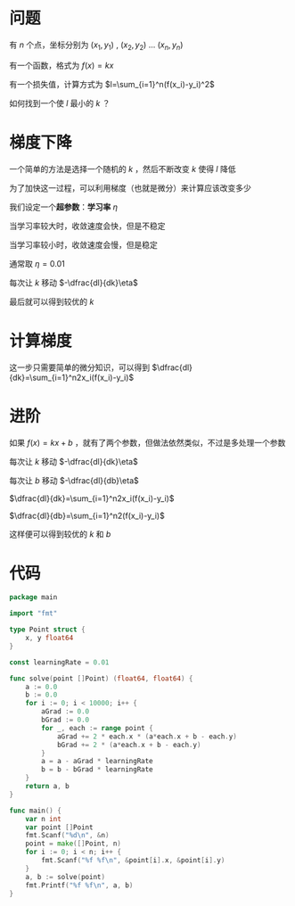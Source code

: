 # 问题
有 $n$ 个点，坐标分别为 $(x_1,y_1)$ , $(x_2,y_2)$ ... $(x_n,y_n)$

有一个函数，格式为 $f(x)=kx$

有一个损失值，计算方式为 $l=\sum_{i=1}^n(f(x_i)-y_i)^2$

如何找到一个使 $l$ 最小的 $k$ ？
# 梯度下降
一个简单的方法是选择一个随机的 $k$ ，然后不断改变 $k$ 使得 $l$ 降低

为了加快这一过程，可以利用梯度（也就是微分）来计算应该改变多少

我们设定一个**超参数**：**学习率** $\eta$

当学习率较大时，收敛速度会快，但是不稳定

当学习率较小时，收敛速度会慢，但是稳定

通常取 $\eta=0.01$

每次让 $k$ 移动 $-\dfrac{dl}{dk}\eta$

最后就可以得到较优的 $k$
# 计算梯度
这一步只需要简单的微分知识，可以得到 $\dfrac{dl}{dk}=\sum_{i=1}^n2x_i(f(x_i)-y_i)$
# 进阶
如果 $f(x)=kx+b$ ，就有了两个参数，但做法依然类似，不过是多处理一个参数

每次让 $k$ 移动 $-\dfrac{dl}{dk}\eta$

每次让 $b$ 移动 $-\dfrac{dl}{db}\eta$

$\dfrac{dl}{dk}=\sum_{i=1}^n2x_i(f(x_i)-y_i)$

$\dfrac{dl}{db}=\sum_{i=1}^n2(f(x_i)-y_i)$

这样便可以得到较优的 $k$ 和 $b$

# 代码
```go
package main

import "fmt"

type Point struct {
	x, y float64
}

const learningRate = 0.01

func solve(point []Point) (float64, float64) {
	a := 0.0
	b := 0.0
	for i := 0; i < 10000; i++ {
		aGrad := 0.0
		bGrad := 0.0
		for _, each := range point {
			aGrad += 2 * each.x * (a*each.x + b - each.y)
			bGrad += 2 * (a*each.x + b - each.y)
		}
		a = a - aGrad * learningRate
		b = b - bGrad * learningRate
	}
	return a, b
}

func main() {
	var n int
	var point []Point
	fmt.Scanf("%d\n", &n)
	point = make([]Point, n)
	for i := 0; i < n; i++ {
		fmt.Scanf("%f %f\n", &point[i].x, &point[i].y)
	}
	a, b := solve(point)
	fmt.Printf("%f %f\n", a, b)
}
```
